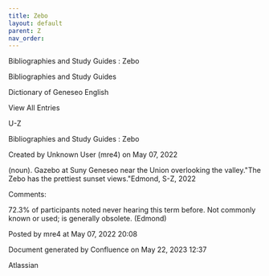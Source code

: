 ```yaml
---
title: Zebo
layout: default
parent: Z
nav_order:
---
```


Bibliographies and Study Guides : Zebo

Bibliographies and Study Guides

Dictionary of Geneseo English

View All Entries

U-Z

Bibliographies and Study Guides : Zebo

Created by  Unknown User (mre4) on May 07, 2022

(noun). Gazebo at Suny Geneseo near the Union overlooking the valley.&quot;The Zebo has the prettiest sunset views.&quot;Edmond, S-Z, 2022

Comments:

72.3% of participants noted never hearing this term before. Not commonly known or used; is generally obsolete. (Edmond)

Posted by mre4 at May 07, 2022 20:08

Document generated by Confluence on May 22, 2023 12:37

Atlassian
